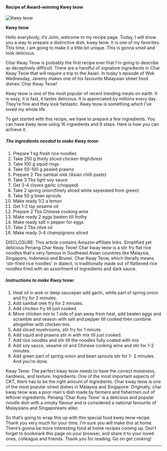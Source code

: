             

#### Recipe of Award-winning Kwey teow

![Kwey teow](https://img-global.cpcdn.com/recipes/110481e5cfe41746/751x532cq70/kwey-teow-recipe-main-photo.jpg)

**Kwey teow**

Hello everybody, it’s John, welcome to my recipe page. Today, I will show you a way to prepare a distinctive dish, kwey teow. It is one of my favorites. This time, I am going to make it a little bit unique. This is gonna smell and look delicious.

Char Kway Teow is probably the first recipe ever that I'm going to describe as deceptively difficult. There are a handful of signature ingredients in Char Kway Teow that will require a trip to the Asian. In today's episode of Wok Wednesday, Jeremy makes one of his favourite Malaysian street food dishes: Char Kway Teow!

Kwey teow is one of the most popular of recent trending meals on earth. It is easy, it is fast, it tastes delicious. It is appreciated by millions every day. They’re fine and they look fantastic. Kwey teow is something which I’ve loved my whole life.

To get started with this recipe, we have to prepare a few ingredients. You can have kwey teow using 16 ingredients and 9 steps. Here is how you can achieve it.

##### The ingredients needed to make Kwey teow:

1.  Prepare 1 kg fresh rice noodles
2.  Take 250 g thinly sliced chicken thigh/brest
3.  Take 100 g squid rings
4.  Take 50-100 g pealed prawns
5.  Prepare 2 Tbs sambal olek (Asian chilli paste)
6.  Take 3 Tbs light soy sauce
7.  Get 3-4 cloves garlic (chopped)
8.  Take 2 spring onion(finely sliced white seperated from green)
9.  Take 50 g bean sprouts
10.  Make ready 1/2 a lemon
11.  Get 1-2 tsp sesame oil
12.  Prepare 2 Tbs Chinese cooking wine
13.  Make ready 2 eggs beaten till frothy
14.  Make ready salt n pepper for eggs
15.  Take 2 Tbs olive oil
16.  Make ready 3-4 champignons sliced

DISCLOSURE: This article contains Amazon affiliate links. Simplified yet delicious Penang Char Kway Teow! Char kway teow is a stir fry flat rice noodles that's very famous in Southeast Asian countries like Malaysia, Singapore, Indonesia and Brunei. Char Kway Teow, which literally means 'stir-fried rice noodles' in dialect, is traditionally made out of flattened rice noodles fried with an assortment of ingredients and dark sauce.

##### Instructions to make Kwey teow:

1.  Heat oil in wok or deep saucepan add garlic, white part of spring onion and fry for 2 minutes.
2.  Add sambal olek fry for 2 minutes.
3.  Add chicken fry till just cooked
4.  Move chicken mix to 1 side of pan away from heat, add beaten eggs and scramble and season with salt and pepper till cooked then combine altogether with chicken mix.
5.  Add sliced mushrooms, stir fry for 1 minute
6.  Add squid and prawns stir in with mix till just cooked.
7.  Add rice noodles and stir till the noodles fully coated with mix
8.  Add soy sauce, sesame oil and Chinese cooking wine and stir for 1-2 minutes.
9.  Add green part of spring onion and bean sprouts stir for 1- 2 minutes​. And you're​ done.

Kway Teow: The perfect kway teow needs to have the correct moistness, hardness, and texture. Ingredients: One of the most important aspects of CKT, there has to be the right amount of ingredients. Char kway teow is one of the most popular street dishes in Malaysia and Singapore. Originally, char kway teow was a poor man's dish made by farmers and fishermen out of leftover ingredients. Penang 'Char Kuey Teow' is a delicious and popular noodle dish with a smoky flavour and is considered a national favourite of Malaysians and Singaporeans alike.

So that’s going to wrap this up with this special food kwey teow recipe. Thank you very much for your time. I’m sure you will make this at home. There’s gonna be more interesting food at home recipes coming up. Don’t forget to bookmark this page on your browser, and share it to your loved ones, colleague and friends. Thank you for reading. Go on get cooking!

* * *